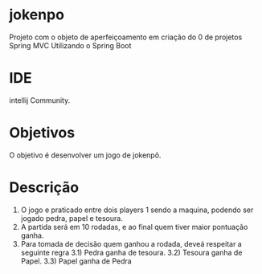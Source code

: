 # jokenpo

Projeto com o objeto de aperfeiçoamento em criação do 0 de projetos Spring MVC Utilizando o Spring Boot

# IDE 
intellij Community.

# Objetivos 

O objetivo é desenvolver um jogo de jokenpô. 

# Descrição 
1) O jogo e praticado entre dois players 1 sendo a maquina, podendo ser jogado pedra, papel e tesoura.
2) A partida será em 10 rodadas, e ao final quem tiver maior pontuação ganha.
3) Para tomada de decisão quem ganhou a rodada, deveá respeitar a seguinte regra
  3.1) Pedra ganha de tesoura. 
  3.2) Tesoura ganha de Papel.
  3.3) Papel ganha de Pedra
